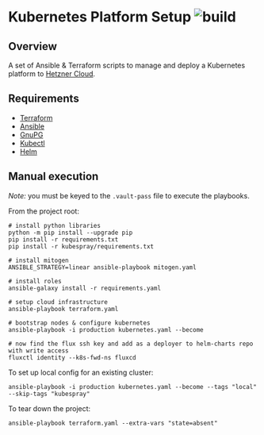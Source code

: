 # Kubernetes Platform Setup ![build](https://github.com/jrmcdonald/kubernetes-platform/workflows/build/badge.svg)

## Overview

A set of Ansible & Terraform scripts to manage and deploy a Kubernetes platform to [Hetzner Cloud](https://www.hetzner.com/cloud).

## Requirements

* [Terraform](https://www.terraform.io/)
* [Ansible](https://www.ansible.com/)
* [GnuPG](https://gnupg.org/)
* [Kubectl](https://kubernetes.io/docs/tasks/tools/install-kubectl/)
* [Helm](https://helm.sh/)

## Manual execution

*Note:* you must be keyed to the `.vault-pass` file to execute the playbooks.

From the project root:

```shell script
# install python libraries
python -m pip install --upgrade pip
pip install -r requirements.txt
pip install -r kubespray/requirements.txt

# install mitogen
ANSIBLE_STRATEGY=linear ansible-playbook mitogen.yaml

# install roles
ansible-galaxy install -r requirements.yaml

# setup cloud infrastructure
ansible-playbook terraform.yaml

# bootstrap nodes & configure kubernetes
ansible-playbook -i production kubernetes.yaml --become

# now find the flux ssh key and add as a deployer to helm-charts repo with write access
fluxctl identity --k8s-fwd-ns fluxcd
```

To set up local config for an existing cluster:

```shell script
ansible-playbook -i production kubernetes.yaml --become --tags "local" --skip-tags "kubespray"
```

To tear down the project:

```shell script
ansible-playbook terraform.yaml --extra-vars "state=absent"
```